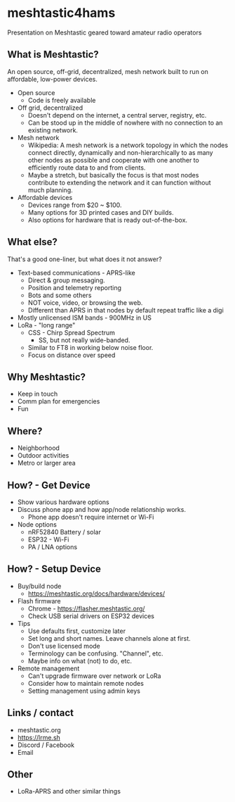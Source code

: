 # meshtastic4hams
Presentation on Meshtastic geared toward amateur radio operators

## What is Meshtastic?
An open source, off-grid, decentralized, mesh network built to run on affordable, low-power devices.

* Open source
    * Code is freely available
* Off grid, decentralized
    * Doesn't depend on the internet, a central server, registry, etc.
    * Can be stood up in the middle of nowhere with no connection to an existing network.
* Mesh network
    * Wikipedia: A mesh network is a network topology in which the nodes connect directly, dynamically and non-hierarchically to as many other nodes as possible and cooperate with one another to efficiently route data to and from clients.
    * Maybe a stretch, but basically the focus is that most nodes contribute to extending the network and it can function without much planning.
* Affordable devices
    * Devices range from $20 ~ $100.
    * Many options for 3D printed cases and DIY builds.
    * Also options for hardware that is ready out-of-the-box.

## What else?
That's a good one-liner, but what does it not answer?

* Text-based communications - APRS-like
    * Direct & group messaging.
    * Position and telemetry reporting
    * Bots and some others
    * NOT voice, video, or browsing the web.
    * Different than APRS in that nodes by default repeat traffic like a digi
* Mostly unlicensed ISM bands - 900MHz in US
* LoRa - "long range"
    * CSS - Chirp Spread Spectrum
        * SS, but not really wide-banded.
    * Similar to FT8 in working below noise floor.
    * Focus on distance over speed

## Why Meshtastic?
* Keep in touch
* Comm plan for emergencies
* Fun

## Where?
* Neighborhood
* Outdoor activities
* Metro or larger area

## How? - Get Device
* Show various hardware options
* Discuss phone app and how app/node relationship works.
    * Phone app doesn't require internet or Wi-Fi
* Node options
    * nRF52840 Battery / solar
    * ESP32 - Wi-Fi
    * PA / LNA options

## How? - Setup Device
* Buy/build node
    * https://meshtastic.org/docs/hardware/devices/
* Flash firmware
    * Chrome - https://flasher.meshtastic.org/
    * Check USB serial drivers on ESP32 devices
* Tips
    * Use defaults first, customize later
    * Set long and short names. Leave channels alone at first.
    * Don't use licensed mode
    * Terminology can be confusing. "Channel", etc.
    * Maybe info on what (not) to do, etc.
* Remote management
    * Can't upgrade firmware over network or LoRa
    * Consider how to maintain remote nodes
    * Setting management using admin keys

## Links / contact
* meshtastic.org
* https://lrme.sh
* Discord / Facebook
* Email

## Other
* LoRa-APRS and other similar things
